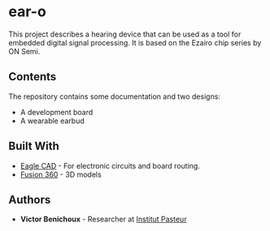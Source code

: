 # ear-o

This project describes a hearing device that can be used as a tool for embedded digital signal processing. It is based on the Ezairo chip series by ON Semi.


## Contents

The repository contains some documentation and two designs:
* A development board
* A wearable earbud

## Built With

* [Eagle CAD](https://www.autodesk.com/products/eagle/overview) - For electronic circuits and board routing.
* [Fusion 360](https://www.autodesk.com/products/fusion-360/overview) - 3D models

## Authors

* **Victor Benichoux** - Researcher at [Institut Pasteur](https://research.pasteur.fr/en/member/victor-benichoux/)
